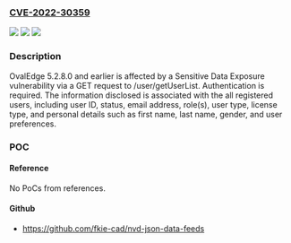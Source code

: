 ### [CVE-2022-30359](https://cve.mitre.org/cgi-bin/cvename.cgi?name=CVE-2022-30359)
![](https://img.shields.io/static/v1?label=Product&message=n%2Fa&color=blue)
![](https://img.shields.io/static/v1?label=Version&message=n%2Fa&color=blue)
![](https://img.shields.io/static/v1?label=Vulnerability&message=n%2Fa&color=brighgreen)

### Description

OvalEdge 5.2.8.0 and earlier is affected by a Sensitive Data Exposure vulnerability via a GET request to /user/getUserList. Authentication is required. The information disclosed is associated with the all registered users, including user ID, status, email address, role(s), user type, license type, and personal details such as first name, last name, gender, and user preferences.

### POC

#### Reference
No PoCs from references.

#### Github
- https://github.com/fkie-cad/nvd-json-data-feeds

